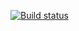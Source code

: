 [![Build status](https://ci.appveyor.com/api/projects/status/v3dn80329t5u12ia?svg=true)](https://ci.appveyor.com/project/Egor1515/selenide)